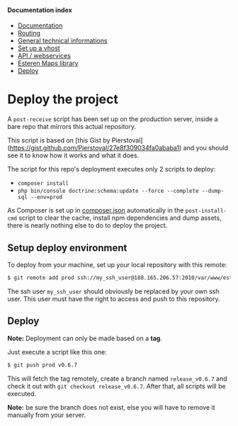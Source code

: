 
#### Documentation index

* [Documentation](../README.md)
* [Routing](routing.md)
* [General technical informations](technical.md)
* [Set up a vhost](vhosts.md)
* [API / webservices](api.md)
* [Esteren Maps library](maps.md)
* [Deploy](deploy.md)

# Deploy the project

A `post-receive` script has been set up on the production server, inside a bare
repo that mirrors this actual repository.

This script is based on [this Gist by Pierstoval]
(https://gist.github.com/Pierstoval/27e8f309034fa0ababa1) and you should see it
to know how it works and what it does.

The script for this repo's deployment executes only 2 scripts to deploy:

* `composer install`
* `php bin/console doctrine:schema:update --force --complete --dump-sql --env=prod`

As Composer is set up in [composer.json](../composer.json) automatically in the
`post-install-cmd` script to clear the cache, install npm dependencies and dump
assets, there is nearly nothing else to do to deploy the project.

## Setup deploy environment

To deploy from your machine, set up your local repository with this remote:

```bash
$ git remote add prod ssh://my_ssh_user@188.165.206.57:2010/var/www/esteren.org/portal_repo
```

The ssh user `my_ssh_user` should obviously be replaced by your own ssh user.
This user must have the right to access and push to this repository.

## Deploy

**Note:** Deployment can only be made based on a **tag**.

Just execute a script like this one:

```bash
$ git push prod v0.6.7
```

This will fetch the tag remotely, create a branch named `release_v0.6.7` and
check it out with `git checkout release_v0.6.7`.
After that, all scripts will be executed.

**Note:** be sure the branch does not exist, else you will have to remove it
manually from your server.

